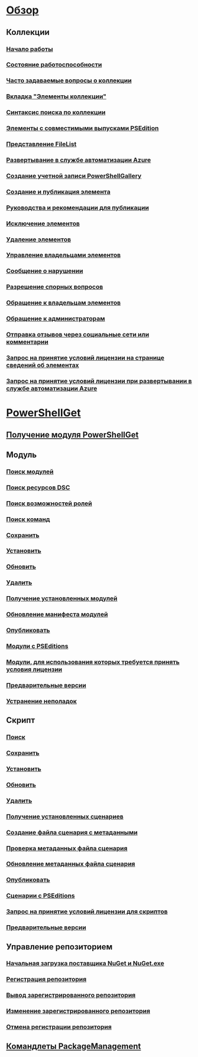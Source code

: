 # [Обзор](readme.md)
## Коллекции
### [Начало работы](psgallery/psgallery_gettingstarted.md)
### [Состояние работоспособности](psgallery/psgallery_status.md)
### [Часто задаваемые вопросы о коллекции](psgallery/psgallery_faqs.md)
### [Вкладка "Элементы коллекции"](psgallery/psgallery_items_tab.md)
### [Синтаксис поиска по коллекции](psgallery/psgallery_search_syntax.md)
### [Элементы с совместимыми выпусками PSEdition](psgallery/psgallery_pseditions.md)
### [Представление FileList](psgallery/psgallery_filelist_feature.md)
### [Развертывание в службе автоматизации Azure](psgallery/psgallery_deploy_to_azure_automation.md)
### [Создание учетной записи PowerShellGallery](psgallery/psgallery_creating_an_account.md)
### [Создание и публикация элемента](psgallery/Creating-and-Publishing-an-item.md)
### [Руководства и рекомендации для публикации](psgallery/psgallery-PublishingGuidelines.md)
### [Исключение элементов](psgallery/psgallery_unlist_items.md)
### [Удаление элементов](psgallery/Deleting-Items.md)
### [Управление владельцами элементов](psgallery/Managing-Item-Owners.md)
### [Сообщение о нарушении](psgallery/psgallery_report_abuse.md)
### [Разрешение спорных вопросов](psgallery/psgallery_dispute_resolution.md)
### [Обращение к владельцам элементов](psgallery/psgallery_contacting_item_owners.md)
### [Обращение к администраторам](psgallery/psgallery_contacting_administrators.md)
### [Отправка отзывов через социальные сети или комментарии](psgallery/psgallery-SocialMediaFeedback.md)
### [Запрос на принятие условий лицензии на странице сведений об элементах](psgallery/psgallery_requires_license_acceptance.md)
### [Запрос на принятие условий лицензии при развертывании в службе автоматизации Azure](psgallery/psgallery_deploy_to_azure_automation_requireLicenseAcceptance.md)

# [PowerShellGet](psget/overview.md)
## [Получение модуля PowerShellGet](psget/get_psget_module.md)

## Модуль
### [Поиск модулей](psget/module/psget_find-module.md)
### [Поиск ресурсов DSC](psget/module/psget_find-dscresource.md)
### [Поиск возможностей ролей](psget/module/psget_find-rolecapability.md)
### [Поиск команд](psget/module/psget_find-command.md)
### [Сохранить](psget/module/psget_save-module.md)
### [Установить](psget/module/psget_install-module.md)
### [Обновить](psget/module/psget_update-module.md)
### [Удалить](psget/module/psget_uninstall-module.md)
### [Получение установленных модулей](psget/module/psget_get-installedmodule.md)
### [Обновление манифеста модулей](psget/module/psget_update-modulemanifest.md)
### [Опубликовать](psget/module/psget_publish-module.md)
### [Модули с PSEditions](psget/module/modulewithpseditionsupport.md)
### [Модули, для использования которых требуется принять условия лицензии](psget/module/RequireLicenseAcceptance.md)
### [Предварительные версии](psget/module/PreReleaseModule.md)
### [Устранение неполадок](psget/psget_cmdlets_troubleshooting.md)

## Скрипт
### [Поиск](psget/script/psget_find-script.md)
### [Сохранить](psget/script/psget_save-script.md)
### [Установить](psget/script/psget_install-script.md)
### [Обновить](psget/script/psget_update-script.md)
### [Удалить](psget/script/psget_uninstall-script.md)
### [Получение установленных сценариев](psget/script/psget_get-installedscript.md)
### [Создание файла сценария с метаданными](psget/script/psget_new-scriptfileinfo.md)
### [Проверка метаданных файла сценария](psget/script/psget_test-scriptfileinfo.md)
### [Обновление метаданных файла сценария](psget/script/psget_update-scriptfileinfo.md)
### [Опубликовать](psget/script/psget_publish-script.md)
### [Сценарии с PSEditions](psget/script/scriptwithpseditionsupport.md)
### [Запрос на принятие условий лицензии для скриптов](psget/script/script_RequireLicenseAcceptance.md)
### [Предварительные версии](psget/script/PreReleaseScript.md)
## Управление репозиторием
### [Начальная загрузка поставщика NuGet и NuGet.exe](psget/repository/bootstrapping_nuget_proivder_and_exe.md)
### [Регистрация репозитория](psget/repository/psget_register-psrepository.md)
### [Вывод зарегистрированного репозитория](psget/repository/psget_get-psrepository.md)
### [Изменение зарегистрированного репозитория](psget/repository/psget_set-psrepository.md)
### [Отмена регистрации репозитория](psget/repository/psget_unregister-psrepository.md)

## [Командлеты PackageManagement](psget/oneget/PackageManagement_cmdlets.md)
